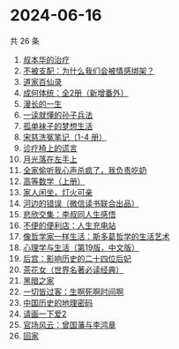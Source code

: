 # 2024-06-16

共 26 条

<!-- BEGIN WEREAD -->
<!-- 最后更新时间 2024-06-16 16:01:23 +0800 -->
1. [叔本华的治疗](https://weread.qq.com/web/bookDetail/3fc3291072937a1c3fcc453)
1. [不被支配：为什么我们会被情感绑架？](https://weread.qq.com/web/bookDetail/2c132990813ab8eb0g0100e3)
1. [道家百仙录](https://weread.qq.com/web/bookDetail/c42324c0813ab763ag018ab3)
1. [成何体统：全2册（新增番外）](https://weread.qq.com/web/bookDetail/e19325a0813ab6fefg010a1c)
1. [漫长的一生](https://weread.qq.com/web/bookDetail/fe332ec0813ab8eabg0176c4)
1. [一读就懂的孙子兵法](https://weread.qq.com/web/bookDetail/500327c0813ab8bb3g01417a)
1. [孤单袜子的梦想生活](https://weread.qq.com/web/bookDetail/20332f60813ab8e82g013db5)
1. [宋慈洗冤笔记（1-4 册）](https://weread.qq.com/web/bookDetail/bea326d0813ab7fcag016618)
1. [诊疗椅上的谎言](https://weread.qq.com/web/bookDetail/57e32d005d14b257e5953c5)
1. [月光落在左手上](https://weread.qq.com/web/bookDetail/5a332920813ab70afg017e9b)
1. [全家偷听我心声杀疯了，我负责吃奶](https://weread.qq.com/web/bookDetail/3d232a10813ab8eafg01768b)
1. [高等数学（上册）](https://weread.qq.com/web/bookDetail/f783265071eaca4bf7877c5)
1. [家人闲坐，灯火可亲](https://weread.qq.com/web/bookDetail/10c320a071db56db10cbf8c)
1. [河边的错误（微信读书联合出品）](https://weread.qq.com/web/bookDetail/e7f32350813ab8475g0126a1)
1. [悲欣交集：李叔同人生感悟](https://weread.qq.com/web/bookDetail/51f322c0813ab8e8ag013db9)
1. [不便的便利店：人生充电站](https://weread.qq.com/web/bookDetail/42232750813ab8e30g019aa3)
1. [像哲学家一样生活：斯多葛哲学的生活艺术](https://weread.qq.com/web/bookDetail/3c6329107163d4243c6b6d1)
1. [心理学与生活（第19版，中文版）](https://weread.qq.com/web/bookDetail/a6c32000813ab6c04g013ced)
1. [后宫：影响历史的二十四位后妃](https://weread.qq.com/web/bookDetail/50132750813ab8d3bg010bf8)
1. [茶花女（世界名著必读经典）](https://weread.qq.com/web/bookDetail/f08329205de51bf0876a8f0)
1. [黑暗之家](https://weread.qq.com/web/bookDetail/b5a321b0813ab83e8g0113fa)
1. [一切皆过客：生啊死啊时间啊](https://weread.qq.com/web/bookDetail/61732f90813ab8e15g0107e7)
1. [中国历史的地理密码](https://weread.qq.com/web/bookDetail/94f32730813ab859cg017e26)
1. [请画一下爱2](https://weread.qq.com/web/bookDetail/64332740813ab8c3dg013f89)
1. [官场风云：曾国藩与李鸿章](https://weread.qq.com/web/bookDetail/84432440813ab8dc1g018c93)
1. [回家](https://weread.qq.com/web/bookDetail/d0432270813ab7696g010a9d)
<!-- END WEREAD -->